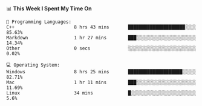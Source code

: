 
<!--START_SECTION:waka-->
📊 **This Week I Spent My Time On** 

```text
💬 Programming Languages: 
C++                      8 hrs 43 mins       █████████████████████░░░░   85.63% 
Markdown                 1 hr 27 mins        ███░░░░░░░░░░░░░░░░░░░░░░   14.34% 
Other                    0 secs              ░░░░░░░░░░░░░░░░░░░░░░░░░   0.02%

💻 Operating System: 
Windows                  8 hrs 25 mins       ████████████████████░░░░░   82.71% 
Mac                      1 hr 11 mins        ███░░░░░░░░░░░░░░░░░░░░░░   11.69% 
Linux                    34 mins             █░░░░░░░░░░░░░░░░░░░░░░░░   5.6%

```


<!--END_SECTION:waka-->
